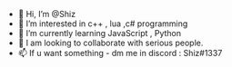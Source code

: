 - 👋 Hi, I’m @Shiz
- 👀 I’m interested in c++ , lua ,c# programming
- 🌱 I’m currently learning JavaScript , Python
- 💞️ I am looking to collaborate with serious people. 
- 📫 If u want something - dm me in discord : Shiz#1337

